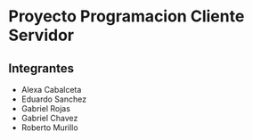 # Proyecto Programacion Cliente Servidor

## Integrantes

- Alexa Cabalceta
- Eduardo Sanchez
- Gabriel Rojas
- Gabriel Chavez
- Roberto Murillo
